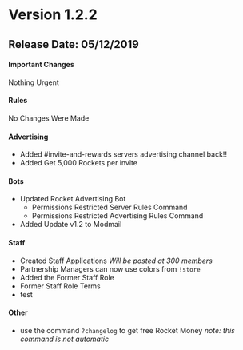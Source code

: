 # Version 1.2.2
## Release Date: 05/12/2019

#### Important Changes

Nothing Urgent

#### Rules

No Changes Were Made

#### Advertising

- Added #invite-and-rewards servers advertising channel back!!
- Added Get 5,000 Rockets per invite

#### Bots

- Updated Rocket Advertising Bot
  - Permissions Restricted Server Rules Command
  - Permissions Restricted Advertising Rules Command
- Added Update v1.2 to Modmail

#### Staff

- Created Staff Applications *Will be posted at 300 members*
- Partnership Managers can now use colors from ``!store``
- Added the Former Staff Role
 - Former Staff Role Terms
  - test

#### Other

- use the command ``?changelog`` to get free Rocket Money *note: this command is not automatic*
